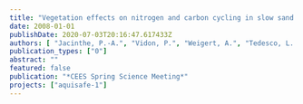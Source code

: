 ```yaml
---
title: "Vegetation effects on nitrogen and carbon cycling in slow sand filters."
date: 2008-01-01
publishDate: 2020-07-03T20:16:47.617433Z
authors: [ "Jacinthe, P.-A.", "Vidon, P.", "Weigert, A.", "Tedesco, L. P.", "Litz, N.", "Bartel, H.", "Grützmacher, G." ]
publication_types: ["0"]
abstract: ""
featured: false
publication: "*CEES Spring Science Meeting*"
projects: ["aquisafe-1"]
---
```


